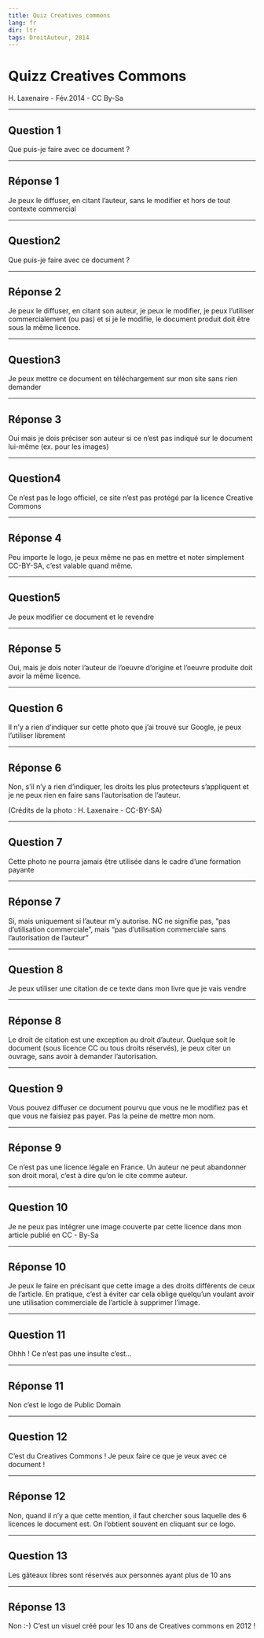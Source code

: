 ```yaml
---
title: Quiz Creatives commons
lang: fr
dir: ltr
tags: DroitAuteur, 2014
---
```


# Quizz Creatives Commons
H. Laxenaire - Fév.2014 - CC By-Sa

---

## Question 1
Que puis-je faire avec ce document ?

----

## Réponse 1
Je peux le diffuser, en citant l’auteur, sans le modifier et hors de tout contexte commercial

---

## Question2
Que puis-je faire avec ce document ?

----

## Réponse 2
Je peux le diffuser, en citant son auteur, je peux le modifier, je peux l’utiliser commercialement (ou pas) et si je le modifie, le document produit doit être sous la même licence.

---

## Question3
Je peux mettre ce document en téléchargement sur mon site sans rien demander

----

## Réponse 3
Oui mais je dois préciser son auteur si ce n’est pas indiqué sur le document lui-même (ex. pour les images)

---

## Question4
Ce n’est pas le logo officiel, ce site n’est pas protégé par la licence Creative Commons

----

## Réponse 4
Peu importe le logo, je peux même ne pas en mettre et noter simplement CC-BY-SA, c’est valable quand même.

---

## Question5
Je peux modifier ce document et le revendre

----

## Réponse 5
Oui, mais je dois noter l’auteur de l’oeuvre d’origine et l’oeuvre produite doit avoir la même licence.

---

## Question 6
Il n’y a rien d’indiquer sur cette photo que j’ai trouvé sur Google, je peux l’utiliser librement

----

## Réponse 6
Non, s’il n’y a rien d’indiquer, les droits les plus protecteurs s’appliquent et je ne peux rien en faire sans l’autorisation de l’auteur.


(Crédits de la photo : H. Laxenaire - CC-BY-SA)

---

## Question 7
Cette photo ne pourra jamais être utilisée dans le cadre d’une formation payante

----

## Réponse 7
Si, mais uniquement si l’auteur m’y autorise. NC ne signifie pas, “pas d’utilisation commerciale”, mais “pas d’utilisation commerciale sans l’autorisation de l’auteur”

---

## Question 8
Je peux utiliser une citation de ce texte dans mon livre que je vais vendre

----

## Réponse 8
Le droit de citation est une exception au droit d’auteur. Quelque soit le document (sous licence CC ou tous droits réservés), je peux citer un ouvrage, sans avoir à demander l’autorisation.

---

## Question 9
Vous pouvez diffuser ce document pourvu que vous ne le modifiez pas et que vous ne faisiez pas payer. Pas la peine de mettre mon nom.

----

## Réponse 9
Ce n’est pas une licence légale en France. Un auteur ne peut abandonner son droit moral, c’est à dire qu’on le cite comme auteur.

---

## Question 10
Je ne peux pas intégrer une image couverte par cette licence dans mon article publié en CC - By-Sa

----

## Réponse 10
Je peux le faire en précisant que cette image a des droits différents de ceux de l’article. En pratique, c’est à éviter car cela oblige quelqu’un voulant avoir une utilisation commerciale de l’article à supprimer l’image.

---

## Question 11
Ohhh ! Ce n’est pas une insulte c’est...

----

## Réponse 11
Non c’est le logo de Public Domain

---

## Question 12
C’est du Creatives Commons ! Je peux faire ce que je veux avec ce document !

----

## Réponse 12
Non, quand il n’y a que cette mention, il faut chercher sous laquelle des 6 licences le document est. On l’obtient souvent en cliquant sur ce logo.

---

## Question 13
Les gâteaux libres sont réservés aux personnes ayant plus de 10 ans

----

## Réponse 13
Non :-) 
C’est un visuel créé pour les 10 ans de Creatives commons en 2012 !